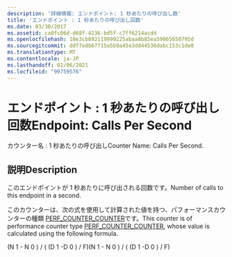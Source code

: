 ```yaml
---
description: '詳細情報: エンドポイント: 1 秒あたりの呼び出し数'
title: 'エンドポイント : 1 秒あたりの呼び出し回数'
ms.date: 03/30/2017
ms.assetid: ca0fc06d-d68f-4236-bd5f-c7ff6214acdd
ms.openlocfilehash: 10e3cb892119999225abaa8b85ea59065650795d
ms.sourcegitcommit: ddf7edb67715a5b9a45e3dd44536dabc153c1de0
ms.translationtype: MT
ms.contentlocale: ja-JP
ms.lasthandoff: 02/06/2021
ms.locfileid: "99759576"
---
```

# <a name="endpoint-calls-per-second"></a><span data-ttu-id="28b80-103">エンドポイント : 1 秒あたりの呼び出し回数</span><span class="sxs-lookup"><span data-stu-id="28b80-103">Endpoint: Calls Per Second</span></span>

<span data-ttu-id="28b80-104">カウンター名 : 1 秒あたりの呼び出し</span><span class="sxs-lookup"><span data-stu-id="28b80-104">Counter Name: Calls Per Second.</span></span>  
  
## <a name="description"></a><span data-ttu-id="28b80-105">説明</span><span class="sxs-lookup"><span data-stu-id="28b80-105">Description</span></span>  

 <span data-ttu-id="28b80-106">このエンドポイントが 1 秒あたりに呼び出される回数です。</span><span class="sxs-lookup"><span data-stu-id="28b80-106">Number of calls to this endpoint in a second.</span></span>  
  
 <span data-ttu-id="28b80-107">このカウンターは、次の式を使用して計算された値を持つ、パフォーマンスカウンターの種類 [PERF_COUNTER_COUNTER](/previous-versions/windows/it-pro/windows-server-2003/cc740048(v=ws.10))です。</span><span class="sxs-lookup"><span data-stu-id="28b80-107">This counter is of performance counter type [PERF_COUNTER_COUNTER](/previous-versions/windows/it-pro/windows-server-2003/cc740048(v=ws.10)), whose value is calculated using the following formula.</span></span>  
  
 <span data-ttu-id="28b80-108">(N 1 - N 0 ) / ( (D 1 -D 0 ) / F)</span><span class="sxs-lookup"><span data-stu-id="28b80-108">(N 1 - N 0 ) / ( (D 1 -D 0 ) / F)</span></span>
